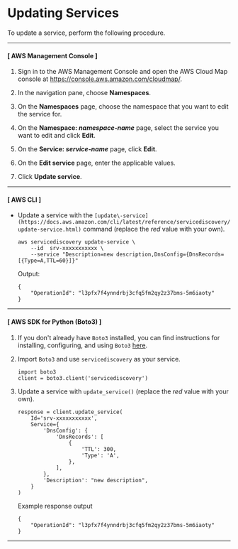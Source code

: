 # Updating Services<a name="editing-services"></a>

To update a service, perform the following procedure\.

------
#### [ AWS Management Console ]

1. Sign in to the AWS Management Console and open the AWS Cloud Map console at [https://console\.aws\.amazon\.com/cloudmap/](https://console.aws.amazon.com/cloudmap/)\.

1. In the navigation pane, choose **Namespaces**\.

1. On the **Namespaces** page, choose the namespace that you want to edit the service for\.

1. On the **Namespace: *namespace\-name*** page, select the service you want to edit and click **Edit**\.

1. On the **Service: *service\-name*** page, click **Edit**\.

1. On the **Edit service** page, enter the applicable values\.

1. Click **Update service**\.

------
#### [ AWS CLI ]
+ Update a service with the `[update\-service](https://docs.aws.amazon.com/cli/latest/reference/servicediscovery/update-service.html)` command \(replace the *red* value with your own\)\.

  ```
  aws servicediscovery update-service \
      --id  srv-xxxxxxxxxxx \
      --service "Description=new description,DnsConfig={DnsRecords=[{Type=A,TTL=60}]}"
  ```

  Output:

  ```
  {
      "OperationId": "l3pfx7f4ynndrbj3cfq5fm2qy2z37bms-5m6iaoty"
  }
  ```

------
#### [ AWS SDK for Python \(Boto3\) ]

1. If you don't already have `Boto3` installed, you can find instructions for installing, configuring, and using `Boto3` [here](https://boto3.amazonaws.com/v1/documentation/api/latest/guide/quickstart.html#installation)\.

1. Import `Boto3` and use `servicediscovery` as your service\.

   ```
   import boto3
   client = boto3.client('servicediscovery')
   ```

1. Update a service with `update_service()` \(replace the *red* value with your own\)\.

   ```
   response = client.update_service(
       Id='srv-xxxxxxxxxxx',
       Service={
           'DnsConfig': {
               'DnsRecords': [
                   {
                       'TTL': 300,
                       'Type': 'A',
                   },
               ],
           },
           'Description': "new description",
       }
   )
   ```

   Example response output

   ```
   {
       "OperationId": "l3pfx7f4ynndrbj3cfq5fm2qy2z37bms-5m6iaoty"
   }
   ```

------